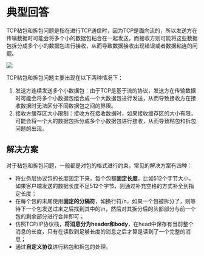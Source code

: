 # 典型回答


TCP粘包和拆包问题是指在进行TCP通信时，因为TCP是面向流的，所以发送方在传输数据时可能会将多个小的数据包粘合在一起发送，而接收方则可能将这些数据包拆分成多个小的数据包进行接收，从而导致数据接收出现错误或者数据粘连的问题。



![](https://cdn.nlark.com/yuque/0/2023/png/719664/1673082041585-1f5ab5f1-1bfc-4868-8aef-b36e6681cf5b.png)



TCP粘包和拆包问题主要出现在以下两种情况下：

1. 发送方连续发送多个小数据包：由于TCP是基于流的协议，发送方在传输数据时可能会将多个小数据包组合成一个大数据包进行发送，从而导致接收方在接收数据时无法区分不同数据包之间的界限。
2. 接收方缓存区大小限制：接收方在接收数据时，如果接收缓存区的大小有限，可能会将一个大的数据包拆分成多个小数据包进行接收，从而导致粘包和拆包问题的出现。



## 解决方案
<font style="color:rgb(25, 25, 25);">对于粘包和拆包问题，一般都是对包的格式进行约束，常见的解决方案有四种：</font>

+ <font style="color:rgb(25, 25, 25);">将业务层协议包的长度固定下来，每个包都</font>**<font style="color:rgb(25, 25, 25);">固定长度</font>**<font style="color:rgb(25, 25, 25);">，比如512个字节大小，如果客户端发送的数据长度不足512个字节，则通过补充空格的方式补全到指定长度；</font>
+ <font style="color:rgb(25, 25, 25);">在每个包的末尾使用</font>**<font style="color:rgb(25, 25, 25);">固定的分隔符</font>**<font style="color:rgb(25, 25, 25);">，如换行符/n，如果一个包被拆分了，则等待下一个包发送过来之后找到其中的\n，然后对其拆分后的头部部分与前一个包的剩余部分进行合并即可；</font>
+ <font style="color:rgb(25, 25, 25);">仿照TCP/IP协议栈，</font>**<font style="color:rgb(25, 25, 25);">将消息分为header和body</font>**<font style="color:rgb(25, 25, 25);">，在head中保存有当前整个消息的长度，只有在读取到足够长度的消息之后才算是读到了一个完整的消息；</font>
+ <font style="color:rgb(25, 25, 25);">通过</font>**<font style="color:rgb(25, 25, 25);">自定义协议</font>**<font style="color:rgb(25, 25, 25);">进行粘包和拆包的处理。</font>

